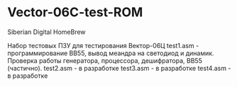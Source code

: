 # Vector-06C-test-ROM
Siberian Digital HomeBrew

Набор тестовых ПЗУ для тестирования Вектор-06Ц
test1.asm - программирование ВВ55, вывод меандра на светодиод и динамик. Проверка работы генератора, процессора, дешифратора, ВВ55 (частично).
test2.asm - в разработке
test3.asm - в разработке
test4.asm - в разработке

